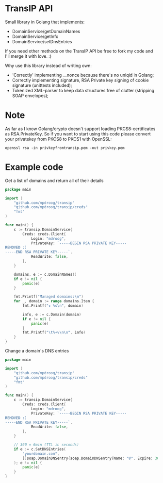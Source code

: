 TransIP API
==================
Small library in Golang that implements:
* DomainService/getDomainNames
* DomainService/getInfo
* DomainService/setDnsEntries

If you need other methods on the TransIP API be free to fork my
code and I'll merge it with love. :)

Why use this library instead of writing own:
* 'Correctly' implementing __nonce because there's no uniqid in Golang;
* Correctly implementing signature, RSA Private key signing of cookie signature (unittests included);
* Tokenized XML-parser to keep data structures free of clutter (stripping SOAP envelopes);

Note
=======
As far as I know Golang/crypto doesn't support loading PKCS8-certificates as RSA.PrivateKey. So if you
want to start using this code please convert your privatekey from PKCS8 to PKCS1 with OpenSSL:
```
openssl rsa -in privkeyfromtransip.pem -out privkey.pem
```

Example code
=======
Get a list of domains and return all of their details
```go
package main

import (
	"github.com/mpdroog/transip"
	"github.com/mpdroog/transip/creds"
	"fmt"
)

func main() {
	c := transip.DomainService{
		Creds: creds.Client{
			Login: "mdroog",
			PrivateKey: `-----BEGIN RSA PRIVATE KEY-----
REMOVED :)
-----END RSA PRIVATE KEY-----`,
			ReadWrite: false,
		},
	}

	domains, e := c.DomainNames()
	if e != nil {
		panic(e)
	}

	fmt.Printf("Managed domains:\n")
	for _, domain := range domains.Item {
		fmt.Printf("★ %s\n", domain)

		info, e := c.Domain(domain)
		if e != nil {
			panic(e)
		}
		fmt.Printf("\t%+v\n\n", info)
	}
}
```

Change a domain's DNS entries
```go
package main

import (
	"github.com/mpdroog/transip"
	"github.com/mpdroog/transip/creds"
	"fmt"
)

func main() {
	c := transip.DomainService{
		Creds: creds.Client{
			Login: "mdroog",
			PrivateKey: `-----BEGIN RSA PRIVATE KEY-----
REMOVED :)
-----END RSA PRIVATE KEY-----`,
			ReadWrite: false,
		},
	}

	// 360 = 6min (TTL in seconds)
	if e := c.SetDNSEntries(
		"yourdomain.com",
		[]soap.DomainDNSentry{soap.DomainDNSentry{Name: "@", Expire: 360, Type: "A", Content: "127.0.0.1"}},
	); e != nil {
		panic(e)
	}
}
```
